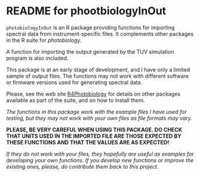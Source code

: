 # README for phootbiologyInOut #

`photobiologyInOut` is an R package providing functions for importing spectral data from instrument-specific files. It complements other packages in the  R suite for _photobiology_.

A function for importing the output generated by the TUV simulation program is also included.

This package is at an early stage of development, and I have only a limited sample of output files. The functions may not work with different software or firmware versions used for generating spectral data.

Please, see the web site [R4Photobiology](http://www.r4photobiology.info) for details on other packages available as part of the suite, and on how to install them.

_The functions in this package work with the example files I have used for testing, but they may not work with your own files as file formats may vary._

__PLEASE, BE VERY CAREFUL WHEN USING THIS PACKAGE. DO CHECK THAT UNITS USED IN THE IMPORTED FILE ARE THOSE EXPECTED BY THESE FUNCTIONS AND THAT THE VALUES ARE AS EXPECTED!__

_If they do not work with your files, they hopefully are useful as examples for developing your own functions. If you develop new functions or improve the existing ones, please, do contribute them back to this project._
